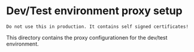 # Dev/Test environment proxy setup

`Do not use this in production. It contains self signed certificates!`

This directory contains the proxy configurationen for the dev/test environment.
